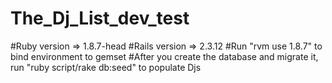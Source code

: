 # The_Dj_List_dev_test



#Ruby version => 1.8.7-head
#Rails version => 2.3.12
#Run "rvm use 1.8.7" to bind environment to gemset
#After you create the database and migrate it, run "ruby script/rake db:seed" to populate Djs

